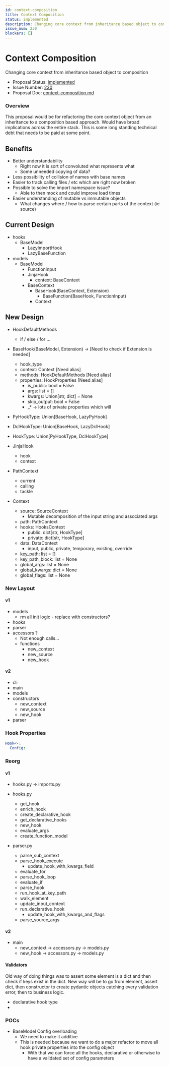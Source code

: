 ```yaml
---
id: context-composition
title: Context Composition
status: implemented
description: Changing core context from inheritance based object to composition
issue_num: 230
blockers: []
---
```

[//]: # (--start-header--DO NOT MODIFY)

# Context Composition

Changing core context from inheritance based object to composition

- Proposal Status: [implemented](README.md#status)
- Issue Number: [230](https://github.com/sudoblockio/tackle/issue/230)
- Proposal Doc: [context-composition.md](https://github.com/sudoblockio/tackle/blob/main/proposals/context-composition.md)

### Overview
[//]: # (--end-header--start-body--MODIFY)

This proposal would be for refactoring the core context object from an inheritance to a composition based approach. Would have broad implications across the entire stack. This is some long standing technical debt that needs to be paid at some point.  

## Benefits

- Better understandability
    - Right now it is sort of convoluted what represents what
    - Some unneeded copying of data?
- Less possibility of collision of names with base names
- Easier to track calling files / etc which are right now broken
- Possible to solve the import namespace issue?
  - Able to then mock and could improve load times
- Easier understanding of mutable vs immutable objects
  - What changes where / how to parse certain parts of the context (ie source)

## Current Design

- hooks
  - BaseModel
    - LazyImportHook
    - LazyBaseFunction
- models
  - BaseModel
    - FunctionInput
    - JinjaHook
      - context: BaseContext
    - BaseContext
      - BaseHook(BaseContext, Extension)
        - BaseFunction(BaseHook, FunctionInput)
      - Context

## New Design

- HookDefaultMethods
  - if / else / for ...
- BaseHook(BaseModel, Extension) -> [Need to check if Extension is needed]
    - hook_type
    - context: Context [Need alias]
    - methods: HookDefaultMethods [Need alias]
    - properties: HookProperties [Need alias]
      - is_public: bool = False
      - args: list = []
      - kwargs: Union[str, dict] = None
      - skip_output: bool = False
      - _* -> lots of private properties which will

- PyHookType: Union[BaseHook, LazyPyHook]
- DclHookType: Union[BaseHook, LazyDclHook]
- HookType: Union[PyHookType, DclHookType]
- JinjaHook
  - hook
  - context
- PathContext
  - current
  - calling
  - tackle
- Context
  - source: SourceContext
    - Mutable decomposition of the input string and associated args
  - path: PathContext
  - hooks: HooksContext
    - public: dict[str, HookType]
    - private: dict[str, HookType]
  - data: DataContext
    - input, public, private, temporary, existing, override
  - key_path: list = []
  - key_path_block: list = None
  - global_args: list = None
  - global_kwargs: dict = None
  - global_flags: list = None

### New Layout

#### v1

- models
  - rm all init logic - replace with constructors?
- hooks
- parser
- accessors ?
  - Not enough calls...
  - functions
    - new_context
    - new_source
    - new_hook

#### v2

- cli
- main
- models
- constructors
  - new_context
  - new_source
  - new_hook
- parser

### Hook Properties

```yaml
Hook<-:
  Config:  
```

### Reorg

#### v1

- hooks.py -> imports.py
- hooks.py
  - get_hook
  - enrich_hook
  - create_declarative_hook
  - get_declarative_hooks
  - new_hook
  - evaluate_args
  - create_function_model

- parser.py
  - parse_sub_context
  - parse_hook_execute
    - update_hook_with_kwargs_field
  - evaluate_for
  - parse_hook_loop
  - evaluate_if
  - parse_hook
  - run_hook_at_key_path
  - walk_element
  - update_input_context
  - run_declarative_hook
    - update_hook_with_kwargs_and_flags
  - parse_source_args

#### v2

- main
  - new_context -> accessors.py -> models.py
  - new_hook -> accessors.py -> models.py

#### Validators

Old way of doing things was to assert some element is a dict and then check if keys exist in the dict. New way will be to go from element, assert dict, then constructor to create pydantic objects catching every validation error, then to business logic.  

- declarative hook type
-

### POCs

- BaseModel Config overloading
  - We need to make it additive
  - This is needed because we want to do a major refactor to move all hook private properties into the config object
    - With that we can force all the hooks, declarative or otherwise to have a validated set of config parameters
